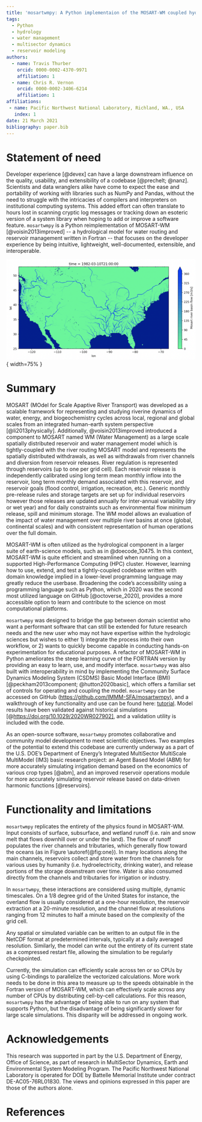 ```yaml
---
title: 'mosartwmpy: A Python implementaion of the MOSART-WM coupled hydrologic routing and water management model'
tags:
  - Python
  - hydrology
  - water management
  - multisector dynamics
  - reservoir modeling
authors:
  - name: Travis Thurber
    orcid: 0000-0002-4370-9971
    affiliation: 1
  - name: Chris R. Vernon
    orcid: 0000-0002-3406-6214
    affiliation: 1
affiliations:
 - name: Pacific Northwest National Laboratory, Richland, WA., USA
   index: 1
date: 21 March 2021
bibliography: paper.bib
---
```


# Statement of need
Developer experience [@devex] can have a large downstream influence on the quality, usability, and extensibility of a codebase [@prechelt; @nanz]. Scientists and data wranglers alike have come to expect the ease and portability of working with libraries such as NumPy and Pandas, without the need to struggle with the intricacies of compilers and interpreters on institutional computing systems. This added effort can often translate to hours lost in scanning cryptic log messages or tracking down an esoteric version of a system library when hoping to add or improve a software feature. `mosartwmpy` is a Python reimplementation of MOSART-WM [@voisin2013improved] -- a hydrological model for water routing and reservoir management written in Fortran -- that focuses on the developer experience by being intuitive, lightweight, well-documented, extensible, and interoperable.

![River basin flow as output from `mosartwmpy`.\label{fig:one}](figure_1.png){ width=75% }

# Summary
MOSART (MOdel for Scale Apaptive River Transport) was developed as a scalable framework for representing and studying riverine dynamics of water, energy, and biogeochemistry cycles across local, regional and global scales from an integrated human-earth system perspective [@li2013physically]. Additionally, @voisin2013improved introduced a component to MOSART named WM (Water Management) as a large scale spatially distributed reservoir and water management model which is tightly-coupled with the river routing MOSART model and represents the spatially distributed withdrawals, as well as withdrawals from river channels and diversion from reservoir releases. River regulation is represented through reservoirs (up to one per grid cell). Each reservoir release is independently calibrated using long term mean monthly inflow into the reservoir, long term monthly demand associated with this reservoir, and reservoir goals (flood control, irrigation, recreation, etc.). Generic monthly pre-release rules and storage targets are set up for individual reservoirs however those releases are updated annually for inter-annual variability (dry or wet year) and for daily constraints such as environmental flow minimum release, spill and minimum storage. The WM model allows an evaluation of the impact of water management over multiple river basins at once (global, continental scales) and with consistent representation of human operations over the full domain. 

MOSART-WM is often utilized as the hydrological component in a larger suite of earth-science models, such as in @doecode_10475. In this context, MOSART-WM is quite efficient and streamlined when running on a supported High-Performance Computing (HPC) cluster. However, learning how to use, extend, and test a tightly-coupled codebase written with domain knowledge implied in a lower-level programming language may greatly reduce the userbase. Broadening the code’s accessibility using a programming language such as Python, which in 2020 was the second most utilized language on GitHub [@octoverse_2020], provides a more accessible option to learn and contribute to the science on most computational platforms.

`mosartwmpy` was designed to bridge the gap between domain scientist who want a performant software that can still be extended for future research needs and the new user who may not have expertise within the hydrologic sciences but wishes to either 1) integrate the process into their own workflow, or 2) wants to quickly become capable in conducting hands-on experimentation for educational purposes. A refactor of MOSART-WM in Python ameliorates the steep learning curve of the FORTRAN version by providing an easy to learn, use, and modify interface. `mosartwmpy` was also built with interoperability in mind by implementing the Community Surface Dynamics Modeling System (CSDMS) Basic Model Interface (BMI) [@peckham2013component; @hutton2020basic], which offers a familiar set of controls for operating and coupling the model. `mosartwmpy` can be accessed on GitHub (https://github.com/IMMM-SFA/mosartwmpy), and a walkthrough of key functionality and use can be found here: [tutorial](https://mosartwmpy.readthedocs.io/en/latest/). Model results have been validated against historical simulations [@https://doi.org/10.1029/2020WR027902], and a validation utility is included with the code.

As an open-source software, `mosartwmpy` promotes collaborative and community model development to meet scientific objectives. Two examples of the potential to extend this codebase are currently underway as a part of the U.S. DOE’s Department of Energy’s Integrated MultiSector MultiScale MultiModel (IM3) basic research project: an Agent Based Model (ABM) for more accurately simulating irrigation demand based on the economics of various crop types [@abm], and an improved reservoir operations module for more accurately simulating reservoir release based on data-driven harmonic functions [@reservoirs].

# Functionality and limitations
`mosartwmpy` replicates the entirety of the physics found in MOSART-WM. Input consists of surface, subsurface, and wetland runoff (i.e. rain and snow melt that flows downhill over or under the land). The flow of runoff populates the river channels and tributaries, which generally flow toward the oceans (as in Figure \autoref{@fig:one}). In many locations along the main channels, reservoirs collect and store water from the channels for various uses by humanity (i.e. hydroelectricity, drinking water), and release portions of the storage downstream over time. Water is also consumed directly from the channels and tributaries for irrigation or industry.

In `mosartwmpy`, these interactions are considered using multiple, dynamic timescales. On a 1/8 degree grid of the United States for instance, the overland flow is usually considered at a one-hour resolution, the reservoir extraction at a 20-minute resolution, and the channel flow at resolutions ranging from 12 minutes to half a minute based on the complexity of the grid cell.

Any spatial or simulated variable can be written to an output file in the NetCDF format at predetermined intervals, typically at a daily averaged resolution. Similarly, the model can write out the entirety of its current state as a compressed restart file, allowing the simulation to be regularly checkpointed.

Currently, the simulation can efficiently scale across ten or so CPUs by using C-bindings to parallelize the vectorized calculations. More work needs to be done in this area to measure up to the speeds obtainable in the Fortran version of MOSART-WM, which can effectively scale across any number of CPUs by distributing cell-by-cell calculations. For this reason, `mosartwmpy` has the advantage of being able to run on any system that supports Python, but the disadvantage of being significantly slower for large scale simulations. This disparity will be addressed in ongoing work.

# Acknowledgements
This research was supported in part by the U.S. Department of Energy, Office of Science, as part of research in MultiSector Dynamics, Earth and Environmental System Modeling Program. The Pacific Northwest National Laboratory is operated for DOE by Battelle Memorial Institute under contract DE-AC05-76RL01830. The views and opinions expressed in this paper are those of the authors alone.

# References
